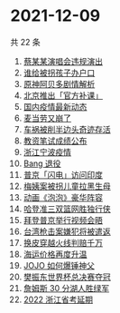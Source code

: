 # 2021-12-09

共 22 条

<!-- BEGIN ZHIHUSEARCH -->
<!-- 最后更新时间 Thu Dec 09 2021 07:12:08 GMT+0800 (China Standard Time) -->
1. [蔡某某演唱会违规演出](https://www.zhihu.com/search?q=蔡某某)
1. [谁给被拐孩子办户口](https://www.zhihu.com/search?q=被拐孩子)
1. [原神阿贝多剧情解析](https://www.zhihu.com/search?q=原神)
1. [北京推出「官方补课」](https://www.zhihu.com/search?q=北京官方补课)
1. [国内疫情最新动态](https://www.zhihu.com/search?q=疫情)
1. [麦当劳又崩了](https://www.zhihu.com/search?q=麦当劳)
1. [车祸被削半边头奇迹存活](https://www.zhihu.com/search?q=女子车祸)
1. [教资笔试成绩公布](https://www.zhihu.com/search?q=教资笔试成绩)
1. [浙江宁波疫情](https://www.zhihu.com/search?q=宁波)
1. [Bang 退役](https://www.zhihu.com/search?q=Bang)
1. [普京「闪电」访问印度](https://www.zhihu.com/search?q=普京)
1. [梅姨案被拐儿童拉黑生母](https://www.zhihu.com/search?q=梅姨)
1. [动画《泡泡》豪华阵容](https://www.zhihu.com/search?q=泡泡)
1. [哈登准三双篮网胜独行侠](https://www.zhihu.com/search?q=篮网)
1. [拜登普京举行视频会晤](https://www.zhihu.com/search?q=拜登普京会晤)
1. [台湾枪击案嫌犯将被遣返](https://www.zhihu.com/search?q=台湾枪击案)
1. [换皮穿越火线判赔千万](https://www.zhihu.com/search?q=穿越火线)
1. [海运价格再度升温](https://www.zhihu.com/search?q=海运)
1. [JOJO 如何爆锤神父](https://www.zhihu.com/search?q=石之海)
1. [樊振东世界杯总决赛夺冠](https://www.zhihu.com/search?q=樊振东)
1. [詹姆斯 30 分湖人胜绿军](https://www.zhihu.com/search?q=湖人)
1. [2022 浙江省考延期](https://www.zhihu.com/search?q=浙江省考)
<!-- END ZHIHUSEARCH -->
